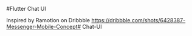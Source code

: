 #Flutter Chat UI

Inspired by Ramotion on Dribbble
https://dribbble.com/shots/6428387-Messenger-Mobile-Concept# Chat-UI
